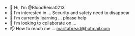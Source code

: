 - 👋 Hi, I’m @BloodReina0213
- 👀 I’m interested in ... Security and safety need to disappear
- 🌱 I’m currently learning ... please help 
- 💞️ I’m looking to collaborate on ...
- 📫 How to reach me ... maritabread@hotmail.com

<!---
BloodReina0213/BloodReina0213 is a ✨ special ✨ repository because its `README.md` (this file) appears on your GitHub profile.
You can click the Preview link to take a look at your changes.
--->
